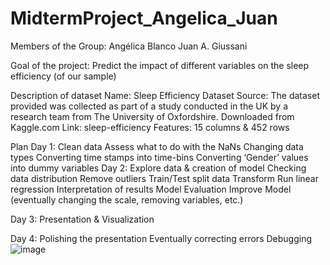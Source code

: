 # MidtermProject_Angelica_Juan

Members of the Group:
Angélica Blanco
Juan A. Giussani

Goal of the project:
Predict the impact of different variables on the sleep efficiency (of our sample)

Description of dataset
Name: Sleep Efficiency Dataset
Source: The dataset provided was collected as part of a study conducted in the UK by a research team from The University of Oxfordshire. Downloaded from Kaggle.com
Link: sleep-efficiency
Features: 15 columns & 452 rows

Plan
Day 1:
Clean data
	Assess what to do with the NaNs
	Changing data types
	Converting time stamps into time-bins
	Converting ‘Gender’ values into dummy variables
Day 2:
Explore data & creation of model
	Checking data distribution
	Remove outliers
	Train/Test split data
	Transform
	Run linear regression
	Interpretation of results
	Model Evaluation
	Improve Model (eventually changing the scale, removing variables, etc.)

Day 3: 
Presentation & Visualization
	

Day 4: 
Polishing the presentation
	Eventually correcting errors
	Debugging 
![image](https://user-images.githubusercontent.com/71353228/232085023-aa2cbab1-a933-43b5-af30-a00a97c1edd5.png)
